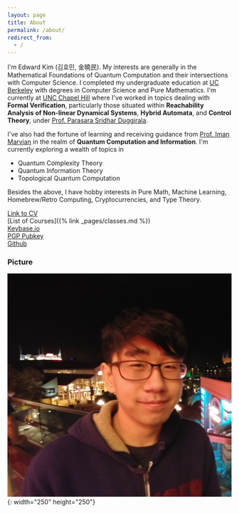 ```yaml
---
layout: page
title: About
permalink: /about/
redirect_from:
  - /
---
```


 I'm Edward Kim (김효민, 金曉民). My interests are generally in the Mathematical Foundations of Quantum Computation and their intersections with Computer Science. I completed my undergraduate education at [UC Berkeley](https://cs.berkeley.edu/) with degrees in Computer Science and Pure Mathematics. I'm currently at [UNC Chapel Hill](https://cs.unc.edu/) where I've worked in topics dealing with **Formal Verification**, particularly those situated within **Reachability Analysis of Non-linear Dynamical Systems**, **Hybrid Automata**, and **Control Theory**, under [Prof. Parasara Sridhar Duggirala](https://www.cs.unc.edu/~psd/).

 I've also had the fortune of learning and receiving guidance from [Prof. Iman Marvian](https://sites.duke.edu/marvian/) in the realm of **Quantum Computation and Information**. I'm currently exploring a wealth of topics in

  * Quantum Complexity Theory  
  * Quantum Information Theory
  * Topological Quantum Computation

Besides the above, I have hobby interests in Pure Math, Machine Learning, Homebrew/Retro Computing, Cryptocurrencies, and Type Theory.

[Link to CV](https://github.com/ekim1919/CV/blob/master/current/EdwardKimCV.pdf)  
[List of Courses]({% link _pages/classes.md %})  
[Keybase.io](https://keybase.io/ehkim)  
[PGP Pubkey](https://keybase.io/ehkim/key.asc)  
[Github](https://github.com/ekim1919)

### Picture

![Profile Picture](/images/profile.jpg){: width="250" height="250"}
